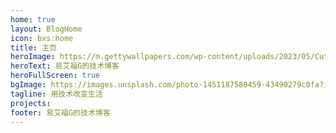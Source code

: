 ```yaml
---
home: true
layout: BlogHome
icon: bxs:home
title: 主页
heroImage: https://m.gettywallpapers.com/wp-content/uploads/2023/05/Cute-Anime-Avatar.jpg
heroText: 易艾福G的技术博客
heroFullScreen: true
bgImage: https://images.unsplash.com/photo-1451187580459-43490279c0fa?ixlib=rb-4.0.3&ixid=MnwxMjA3fDB8MHxwaG90by1wYWdlfHx8fGVufDB8fHx8&auto=format&fit=crop&w=1172&q=80
tagline: 用技术改变生活
projects:
footer: 易艾福G的技术博客
---
```

